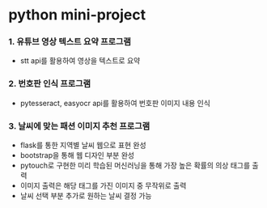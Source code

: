 # python mini-project

### 1. 유튜브 영상 텍스트 요약 프로그램
- stt api를 활용하여 영상을 텍스트로 요약

### 2. 번호판 인식 프로그램
- pytesseract, easyocr api를 활용하여 번호판 이미지 내용 인식

### 3. 날씨에 맞는 패션 이미지 추천 프로그램
- flask를 통한 지역별 날씨 웹으로 표현 완성
- bootstrap을 통해 웹 디자인 부분 완성
- pytouch로 구현한 미리 학습된 머신러닝을 통해 가장 높은 확률의 의상 태그를 출력
- 이미지 출력은 해당 태그를 가진 이미지 중 무작위로 출력
- 날씨 선택 부분 추가로 원하는 날씨 결정 가능
